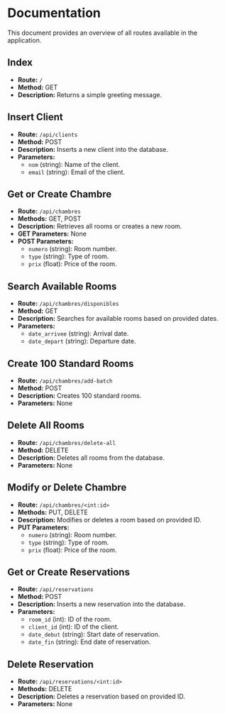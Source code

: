 # Documentation

This document provides an overview of all routes available in the application.

## Index

- **Route:** `/`
- **Method:** GET
- **Description:** Returns a simple greeting message.

## Insert Client

- **Route:** `/api/clients`
- **Method:** POST
- **Description:** Inserts a new client into the database.
- **Parameters:**
  - `nom` (string): Name of the client.
  - `email` (string): Email of the client.

## Get or Create Chambre

- **Route:** `/api/chambres`
- **Methods:** GET, POST
- **Description:** Retrieves all rooms or creates a new room.
- **GET Parameters:** None
- **POST Parameters:**
  - `numero` (string): Room number.
  - `type` (string): Type of room.
  - `prix` (float): Price of the room.

## Search Available Rooms

- **Route:** `/api/chambres/disponibles`
- **Method:** GET
- **Description:** Searches for available rooms based on provided dates.
- **Parameters:**
  - `date_arrivee` (string): Arrival date.
  - `date_depart` (string): Departure date.

## Create 100 Standard Rooms

- **Route:** `/api/chambres/add-batch`
- **Method:** POST
- **Description:** Creates 100 standard rooms.
- **Parameters:** None

## Delete All Rooms

- **Route:** `/api/chambres/delete-all`
- **Method:** DELETE
- **Description:** Deletes all rooms from the database.
- **Parameters:** None

## Modify or Delete Chambre

- **Route:** `/api/chambres/<int:id>`
- **Methods:** PUT, DELETE
- **Description:** Modifies or deletes a room based on provided ID.
- **PUT Parameters:**
  - `numero` (string): Room number.
  - `type` (string): Type of room.
  - `prix` (float): Price of the room.

## Get or Create Reservations

- **Route:** `/api/reservations`
- **Method:** POST
- **Description:** Inserts a new reservation into the database.
- **Parameters:**
  - `room_id` (int): ID of the room.
  - `client_id` (int): ID of the client.
  - `date_debut` (string): Start date of reservation.
  - `date_fin` (string): End date of reservation.

## Delete Reservation

- **Route:** `/api/reservations/<int:id>`
- **Methods:** DELETE
- **Description:** Deletes a reservation based on provided ID.
- **Parameters:** None

